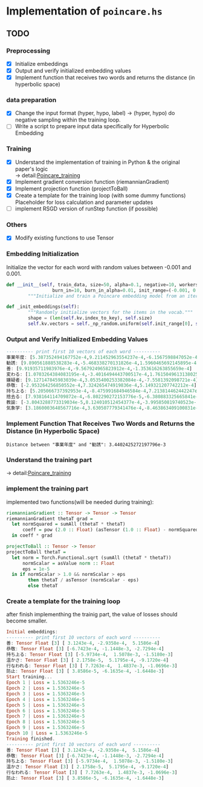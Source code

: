 # Implementation of `poincare.hs`

## TODO
### Preprocessing
- [x] Initialize embeddings  
- [x] Output and verify initialized embedding values  
- [x] Implement function that receives two words and returns the distance (in hyperbolic space)  

### data preparation
- [x] Change the input format
  (hyper, hypo, label) -> (hyper, hypo) 
  do negative sampling within the training loop.
- [ ] Write a script to prepare input data specifically for Hyperbolic Embedding

### Training
- [x] Understand the implementation of training in Python & the original paper's logic    
→ detail:[Poincare_training](/docs/Poincare_training.pdf)  
- [x] Implement gradient conversion function (riemannianGradient)
- [x] Implement projection function (projectToBall)
- [x] Create a template for the training loop (with some dummy functions)
  Placeholder for loss calculation and parameter updates
- [ ] implement RSGD version of runStep function (if possible)

### Others
- [x] Modify existing functions to use Tensor


### **Embedding Initialization**
Initialize the vector for each word with random values between -0.001 and 0.001.
```python
def __init__(self, train_data, size=50, alpha=0.1, negative=10, workers=1, epsilon=1e-5, regularization_coeff=1.0,
                 burn_in=10, burn_in_alpha=0.01, init_range=(-0.001, 0.001), dtype=np.float64, seed=0):
        """Initialize and train a Poincare embedding model from an iterable of relations."""

def _init_embeddings(self):
        """Randomly initialize vectors for the items in the vocab."""
        shape = (len(self.kv.index_to_key), self.size)
        self.kv.vectors = self._np_random.uniform(self.init_range[0], self.init_range[1], shape).astype(self.dtype)
```

### **Output and Verify Initialized Embedding Values**
```haskell
---------- print first 10 vectors of each word ----------
事業年度: [5.387352494167752e-4,9.211452963554237e-4,-6.1567598847052e-4]
勧誘: [9.890561888538283e-4,-5.468338270131826e-4,1.5960465692145895e-4]
善: [9.91935711983976e-4,-9.567924965823912e-4,-1.353616263855659e-4]
変わる: [1.0703264384083195e-4,-3.4016494443700517e-4,1.7615049613138025e-4]
嫌疑者: [9.127147845983039e-4,3.0535400253382084e-4,-7.5581392098721e-4]
恭敬: [-2.953264256850552e-4,7.324265474919836e-4,5.149321207742212e-4]
持ち上る: [5.205066737392953e-4,-8.475991684946584e-4,7.213814462442247e-4]
捨去る: [7.938164114709872e-4,-6.802290272153776e-5,-6.380883325665841e-4]
教諭: [-3.8043288773319034e-5,8.124010512454377e-4,-3.995850819740523e-4]
気象学: [3.1860003648567716e-4,3.630507779341476e-4,-8.463863409100831e-4]
```

### **Implement Function That Receives Two Words and Returns the Distance (in Hyperbolic Space)**
```
Distance between "事業年度" and "勧誘": 3.4402425272197796e-3
```

### **Understand the training part**
→ detail:[Poincare_training](/docs/Poincare_training.pdf)  

### **implement the training part**
implemented two functions(will be needed during training):
```haskell
riemannianGradient :: Tensor -> Tensor -> Tensor
riemannianGradient thetaT grad =
  let normSquared = sumAll (thetaT * thetaT)
      coeff = pow (2.0 :: Float) (asTensor (1.0 :: Float) - normSquared) / asTensor (4.0 :: Float)
  in coeff * grad

projectToBall :: Tensor -> Tensor
projectToBall thetaT =
  let norm = Torch.Functional.sqrt (sumAll (thetaT * thetaT))
      normScalar = asValue norm :: Float
      eps = 1e-5
  in if normScalar > 1.0 && normScalar > eps
        then thetaT / asTensor (normScalar - eps)
        else thetaT
```


### **Create a template for the training loop**
after finish implementhing the trainig part, the value of losses should become smaller.
```haskell
Initial embeddings:
---------- print first 10 vectors of each word ----------
善: Tensor Float [3] [ 3.1243e-4, -2.9358e-4,  5.1586e-4]
恭敬: Tensor Float [3] [-6.7423e-4, -1.1448e-3, -2.7294e-4]
持ち上る: Tensor Float [3] [-5.9734e-4,  1.5078e-3, -1.5180e-3]
温かさ: Tensor Float [3] [ 2.1758e-5,  5.1795e-4, -9.1720e-4]
行なわれる: Tensor Float [3] [ 7.7263e-4,  1.4837e-3, -1.0696e-3]
防止: Tensor Float [3] [ 3.8586e-5, -6.1635e-4, -1.6448e-3]
Start training...
Epoch 1 | Loss = 1.5363246e-5
Epoch 2 | Loss = 1.5363246e-5
Epoch 3 | Loss = 1.5363246e-5
Epoch 4 | Loss = 1.5363246e-5
Epoch 5 | Loss = 1.5363246e-5
Epoch 6 | Loss = 1.5363246e-5
Epoch 7 | Loss = 1.5363246e-5
Epoch 8 | Loss = 1.5363246e-5
Epoch 9 | Loss = 1.5363246e-5
Epoch 10 | Loss = 1.5363246e-5
Training finished.
---------- print first 10 vectors of each word ----------
善: Tensor Float [3] [ 3.1243e-4, -2.9358e-4,  5.1586e-4]
恭敬: Tensor Float [3] [-6.7423e-4, -1.1448e-3, -2.7294e-4]
持ち上る: Tensor Float [3] [-5.9734e-4,  1.5078e-3, -1.5180e-3]
温かさ: Tensor Float [3] [ 2.1758e-5,  5.1795e-4, -9.1720e-4]
行なわれる: Tensor Float [3] [ 7.7263e-4,  1.4837e-3, -1.0696e-3]
防止: Tensor Float [3] [ 3.8586e-5, -6.1635e-4, -1.6448e-3]
```
